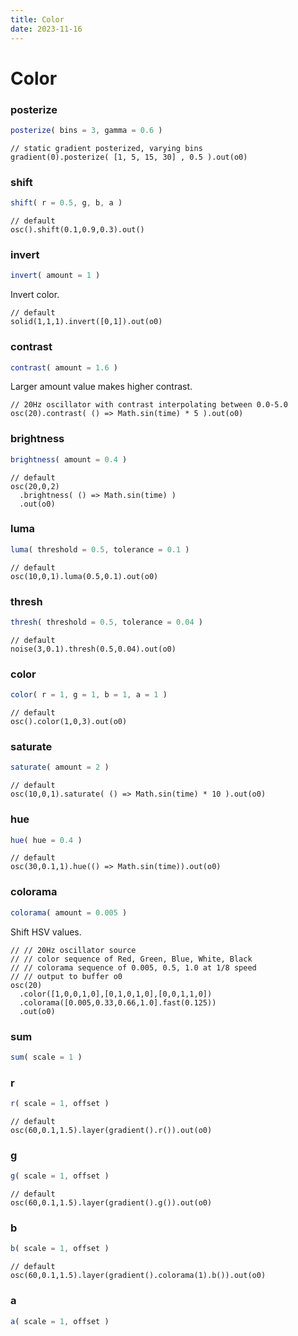 ```yaml
---
title: Color
date: 2023-11-16
---
```

# Color

### posterize
```javascript
posterize( bins = 3, gamma = 0.6 )
```
```hydra
// static gradient posterized, varying bins
gradient(0).posterize( [1, 5, 15, 30] , 0.5 ).out(o0)
```

### shift
```javascript
shift( r = 0.5, g, b, a )
```
```hydra
// default
osc().shift(0.1,0.9,0.3).out()
```

### invert
```javascript
invert( amount = 1 )
```
Invert color.
```hydra
// default
solid(1,1,1).invert([0,1]).out(o0)
```

### contrast
```javascript
contrast( amount = 1.6 )
```
Larger amount value makes higher contrast.
```hydra
// 20Hz oscillator with contrast interpolating between 0.0-5.0
osc(20).contrast( () => Math.sin(time) * 5 ).out(o0)
```

### brightness
```javascript
brightness( amount = 0.4 )
```
```hydra
// default
osc(20,0,2)
  .brightness( () => Math.sin(time) )
  .out(o0)
```

### luma
```javascript
luma( threshold = 0.5, tolerance = 0.1 )
```
```hydra
// default
osc(10,0,1).luma(0.5,0.1).out(o0)
```

### thresh
```javascript
thresh( threshold = 0.5, tolerance = 0.04 )
```
```hydra
// default
noise(3,0.1).thresh(0.5,0.04).out(o0)
```

### color
```javascript
color( r = 1, g = 1, b = 1, a = 1 )
```
```hydra
// default
osc().color(1,0,3).out(o0)
```

### saturate
```javascript
saturate( amount = 2 )
```
```hydra
// default
osc(10,0,1).saturate( () => Math.sin(time) * 10 ).out(o0)
```

### hue
```javascript
hue( hue = 0.4 )
```
```hydra
// default
osc(30,0.1,1).hue(() => Math.sin(time)).out(o0)
```

### colorama
```javascript
colorama( amount = 0.005 )
```
Shift HSV values.
```hydra
// // 20Hz oscillator source
// // color sequence of Red, Green, Blue, White, Black
// // colorama sequence of 0.005, 0.5, 1.0 at 1/8 speed
// // output to buffer o0
osc(20)
  .color([1,0,0,1,0],[0,1,0,1,0],[0,0,1,1,0])
  .colorama([0.005,0.33,0.66,1.0].fast(0.125))
  .out(o0)
```

### sum
```javascript
sum( scale = 1 )
```


### r
```javascript
r( scale = 1, offset )
```
```hydra
// default
osc(60,0.1,1.5).layer(gradient().r()).out(o0)
```

### g
```javascript
g( scale = 1, offset )
```
```hydra
// default
osc(60,0.1,1.5).layer(gradient().g()).out(o0)
```

### b
```javascript
b( scale = 1, offset )
```
```hydra
// default
osc(60,0.1,1.5).layer(gradient().colorama(1).b()).out(o0)
```

### a
```javascript
a( scale = 1, offset )
```


